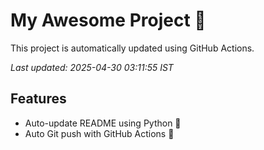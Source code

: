 # My Awesome Project 🚀

This project is automatically updated using GitHub Actions.

_Last updated: 2025-04-30 03:11:55 IST_

## Features
- Auto-update README using Python 🐍
- Auto Git push with GitHub Actions 🤖
